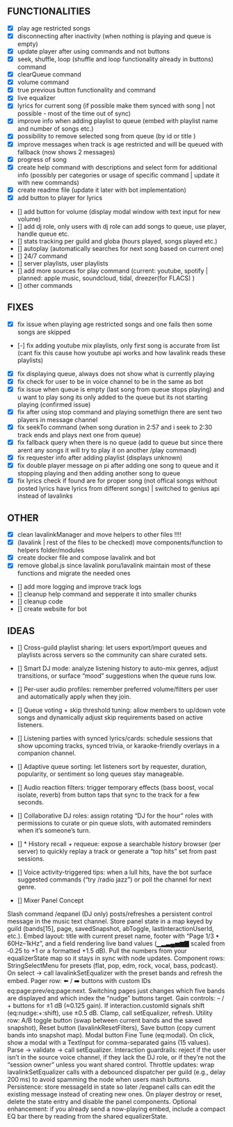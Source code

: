 ## FUNCTIONALITIES
- [x] play age restricted songs
- [x] disconnecting after inactivity (when nothing is playing and queue is empty)
- [x] update player after using commands and not buttons
- [x] seek, shuffle, loop (shuffle and loop functionality already in buttons) command
- [x] clearQueue command
- [x] volume command
- [x] true previous button functionality and command
- [x] live equalizer
- [x] lyrics for current song (if possible make them synced with song | not possible - most of the time out of sync)
- [x] improve info when adding playlist to queue (embed with playlist name and number of songs etc.)
- [x] possibility to remove selected song from queue (by id or title )
- [x] improve messages when track is age restricted and will be queued with fallback (now shows 2 messages)
- [x] progress of song
- [x] create help command with descriptions and select form for additional info (possibly per categories or usage of specific command | update it with new commands)
- [x] create readme file (update it later with bot implementation)
- [x] add button to player for lyrics
- [] add button for volume (display modal window with text input for new volume)
- [] add dj role, only users with dj role can add songs to queue, use player, handle queue etc.
- [] stats tracking per guild and globa (hours played, songs played etc.)
- [] autoplay (automatically searches for next song based on current one)
- [] 24/7 command
- [] server playlists, user playlists
- [] add more sources for play command (current: youtube, spotify | planned: apple music, soundcloud, tidal, dreezer(for FLACS) )
- [] other commands

## FIXES
- [x] fix issue when playing age restricted songs and one fails then some songs are skipped 
- [-] fix adding youtube mix playlists, only first song is accurate from list (cant fix this cause how youtube api works and how lavalink reads these playlists)
- [x] fix displaying queue, always does not show what is currently playing
- [x] fix check for user to be in voice channel to be in the same as bot
- [x] fix issue when queue is empty (last song from queue stops playing) and u want to play song its only added to the queue but its not starting playing (confirmed issue)
- [x] fix after using stop command and playing somethign there are sent two players in message channel
- [x] fix seekTo command (when song duration in 2:57 and i seek to 2:30 track ends and plays next one from queue)
- [x] fix fallback query when there is no queue (add to queue but since there arent any songs it will try to play it on another /play command)
- [x] fix requester info after adding playlist (displays unknown)
- [x] fix double player message on pi after adding one song to queue and it stopping playing and then adding another song to queue
- [x] fix lyrics check if found are for proper song (not offical songs without posted lyrics have lyrics from different songs) | switched to genius api instead of lavalinks

## OTHER
- [x] clean lavalinkManager and move helpers to other files !!!!
- [x] (lavalink | rest of the files to be checked) move components/function to helpers folder/modules
- [x] create docker file and compose lavalink and bot
- [x] remove global.js since lavalink poru/lavalink maintain most of these functions and migrate the needed ones 
- [] add more logging and improve track logs
- [] cleanup help command and sepperate it into smaller chunks
- [] cleanup code
- [] create website for bot 

## IDEAS
- [] Cross-guild playlist sharing: let users export/import queues and playlists across servers so the community can share curated sets.
- [] Smart DJ mode: analyze listening history to auto-mix genres, adjust transitions, or surface “mood” suggestions when the queue runs low.
- [] Per-user audio profiles: remember preferred volume/filters per user and automatically apply when they join.
- [] Queue voting + skip threshold tuning: allow members to up/down vote songs and dynamically adjust skip requirements based on active listeners.
- [] Listening parties with synced lyrics/cards: schedule sessions that show upcoming tracks, synced trivia, or karaoke-friendly overlays in a companion channel.
- [] Adaptive queue sorting: let listeners sort by requester, duration, popularity, or sentiment so long queues stay manageable.
- [] Audio reaction filters: trigger temporary effects (bass boost, vocal isolate, reverb) from button taps that sync to the track for a few seconds.
- [] Collaborative DJ roles: assign rotating “DJ for the hour” roles with permissions to curate or pin queue slots, with automated reminders when it’s someone’s turn.
- [] * History recall + requeue: expose a searchable history browser (per server) to quickly replay a track or generate a “top hits” set from past sessions.
- [] Voice activity-triggered tips: when a lull hits, have the bot surface suggested commands (“try /radio jazz”) or poll the channel for next genre.

- [] Mixer Panel Concept

Slash command /eqpanel (DJ only) posts/refreshes a persistent control message in the music text channel. Store panel state in a map keyed by guild (bands[15], page, savedSnapshot, abToggle, lastInteractionUserId, etc.).
Embed layout: title with current preset name, footer with “Page 1/3 • 60Hz–1kHz”, and a field rendering live band values (▁▂▃▄▅▆▇ scaled from ‑0.25 to +1 or a formatted +1.5 dB). Pull the numbers from your equalizerState map so it stays in sync with node updates.
Component rows:
StringSelectMenu for presets (flat, pop, edm, rock, vocal, bass, podcast). On select → call lavalinkSetEqualizer with the preset bands and refresh the embed.
Pager row: ⬅️ / ➡️ buttons with custom IDs eq:page:prev/eq:page:next. Switching pages just changes which five bands are displayed and which index the “nudge” buttons target.
Gain controls: – / + buttons for ±1 dB (≈0.125 gain). If interaction.customId signals shift (eq:nudge:+:shift), use ±0.5 dB. Clamp, call setEqualizer, refresh.
Utility row: A/B toggle button (swap between current bands and the saved snapshot), Reset button (lavalinkResetFilters), Save button (copy current bands into snapshot map).
Modal button Fine Tune (eq:modal). On click, show a modal with a TextInput for comma-separated gains (15 values). Parse → validate → call setEqualizer.
Interaction guardrails: reject if the user isn’t in the source voice channel, if they lack the DJ role, or if they’re not the “session owner” unless you want shared control.
Throttle updates: wrap lavalinkSetEqualizer calls with a debounced dispatcher per guild (e.g., delay 200 ms) to avoid spamming the node when users mash buttons.
Persistence: store messageId in state so later /eqpanel calls can edit the existing message instead of creating new ones. On player destroy or reset, delete the state entry and disable the panel components.
Optional enhancement: if you already send a now-playing embed, include a compact EQ bar there by reading from the shared equalizerState.